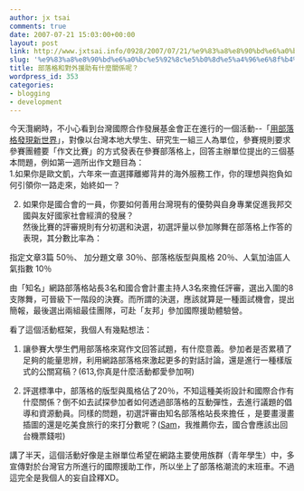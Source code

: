 ```yaml
---
author: jx tsai
comments: true
date: 2007-07-21 15:03:00+00:00
layout: post
link: http://www.jxtsai.info/0928/2007/07/21/%e9%83%a8%e8%90%bd%e6%a0%bc%e5%92%8c%e5%b0%8d%e5%a4%96%e6%8f%b4%e5%8a%a9%e6%9c%89%e4%bb%80%e9%ba%bc%e9%97%9c%e4%bf%82%e5%91%a2%ef%bc%9f/
slug: '%e9%83%a8%e8%90%bd%e6%a0%bc%e5%92%8c%e5%b0%8d%e5%a4%96%e6%8f%b4%e5%8a%a9%e6%9c%89%e4%bb%80%e9%ba%bc%e9%97%9c%e4%bf%82%e5%91%a2%ef%bc%9f'
title: 部落格和對外援助有什麼關係呢？
wordpress_id: 353
categories:
- blogging
- development
---
```


今天灠網時，不小心看到台灣國際合作發展基金會正在進行的一個活動--「[用部落格發現新世界](http://act.udn.com/ICDF/rule.html)」，對像以台灣本地大學生、研究生一組三人為單位，參賽規則要求參賽團體要「作文比賽」的方式發表在參賽部落格上，回答主辦單位提出的三個基本問題，例如第一週所出作文題目為：  
1.如果你是歐文凱，六年來一直選擇離鄉背井的海外服務工作，你的理想與抱負如何引領你一路走來，始終如一？  
  
2. 如果你是國合會的一員，你要如何善用台灣現有的優勢與自身專業促進我邦交國與友好國家社會經濟的發展？  
然後比賽的評審規則有分初選和決選，初選評量以參加隊舞在部落格上作答的表現，其分數比率為：  
  
指定文章3篇 50％、 加分題文章 30％、部落格版型與風格 20％、人氣加油區人氣指數 10％  
  
由「知名」網路部落格站長3名和國合會計畫主持人3名來擔任評審，選出入圍的8支隊舞，可晉級下一階段的決賽。而所謂的決選，應該就算是一種面試機會，提出簡報，最後選出兩組最佳團隊，可赴「友邦」參加國際援助體驗營。  
  
看了這個活動框架，我個人有幾點想法：  
  
1. 讓參賽大學生們用部落格來寫作文回答試題，有什麼意義。參加者是否累積了足夠的能量思辨，利用網路部落格來激起更多的對話討論，還是進行一種樣版式的公關寫稿？(613,你真是什麼活動都愛參加啊)  
  
2. 評選標準中，部落格的版型與風格佔了20％，不知這種美術設計和國際合作有什麼關係？倒不如去試探參加者如何透過部落格的互動彈性，去進行議題的倡導和資源動員。同樣的問題，初選評審由知名部落格站長來擔任 ，是要畫漫畫插圖的還是吃美食旅行的來打分數呢？([Sam](http://blog.yam.com/samlai)，我推薦你去，國合會應該出回台機票錢啦)  
  
講了半天，這個活動好像是主辦單位希望在網路主要使用族群（青年學生）中，多宣傳對於台灣官方所進行的國際援助工作，所以坐上了部落格潮流的末班車。不過這完全是我個人的妄自詮釋XD。  
  
  

